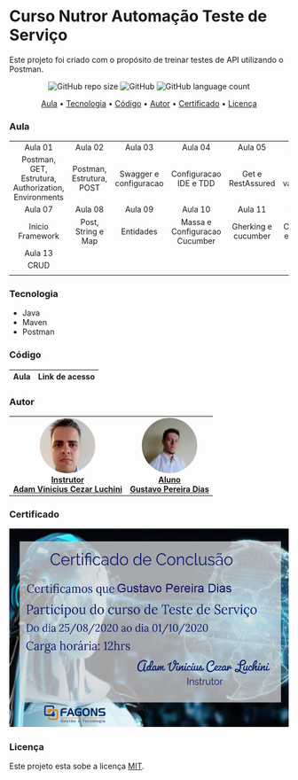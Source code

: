 # Curso Nutror Automação Teste de Serviço

Este projeto foi criado com o propósito de treinar testes de API utilizando o Postman.

<p align="center">
	<img alt="GitHub repo size" src="https://img.shields.io/github/repo-size/gpd38/cursoNutrorAutomacaoTesteServico">
	<img alt="GitHub" src="https://img.shields.io/github/license/gpd38/cursoNutrorAutomacaoTesteServico?color=red">
	<img alt="GitHub language count" src="https://img.shields.io/github/languages/count/gpd38/cursoNutrorAutomacaoTesteServico">
</p>

<p align="center">
	<a href="#Aula">Aula</a> •
	<a href="#Tecnologia">Tecnologia</a> •
	<a href="#Código">Código</a> •
	<a href="#Autor">Autor</a> •
	<a href="#Certificado">Certificado</a> •
	<a href="#Licença">Licença</a>
</p>

### Aula

|||||||
|:--:|:--:|:--:|:--:|:--:|:--:|
| Aula 01 | Aula 02 | Aula 03 | Aula 04 | Aula 05 | Aula 06 |
|Postman, GET, Estrutura, Authorization, Environments|Postman, Estrutura, POST|Swagger e configuracao|Configuracao IDE e TDD|Get e RestAssured|Get e validacoes|
| Aula 07 | Aula 08 | Aula 09 | Aula 10 | Aula 11 | Aula 12 |
|Inicio Framework|Post, String e Map|Entidades|Massa e Configuracao Cucumber|Gherking e cucumber|Cucumber e relatorio|
| Aula 13 ||||||
|CRUD||||||
|||||||


### Tecnologia

* Java
* Maven
* Postman

### Código

|Aula|Link de acesso|
|----|--------------|

### Autor

<table>
	<tr>
		<td align="center">
			<a href="https://www.linkedin.com/in/adamviniciusqa/">
				<img style="border-radius: 50%;" src="https://raw.githubusercontent.com/gpd38/cursoNutrorAutomacaoTesteServico/master/img/adam.png" width="100px;" alt="Adam Vinicius Cezar Luchini"/>
				<br /><b>Instrutor<br>Adam Vinicius Cezar Luchini</b>
			</a>
			<br />
		</td>
		<td align="center">
			<a href="https://www.linkedin.com/in/gustavopereiradias">
				<img style="border-radius: 50%;" src="https://raw.githubusercontent.com/gpd38/cursoNutrorAutomacaoTesteServico/master/img/gustavo.png" width="100px;" alt="Gustavo Pereira Dias"/>
				<br /><b>Aluno<br>Gustavo Pereira Dias</b>
			</a>
			<br />
		</td>
	</tr>
</table>


### Certificado

![Certificado Automação de Teste de Serviço](https://github.com/gpd38/cursoNutrorAutomacaoTesteServico/blob/master/img/certificadoconclusaocurso.png)

### Licença

Este projeto esta sobe a licença [MIT](./LICENSE).
